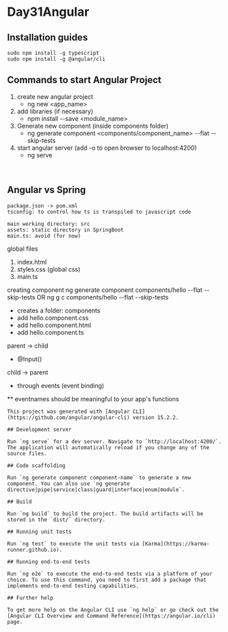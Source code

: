 # Day31Angular

## Installation guides
```
sudo npm install -g typescript
sudo npm install -g @angular/cli
```

## Commands to start Angular Project

1. create new angular project
    - ng new <app_name>
2. add libraries (if necessary)
    - npm install --save <module_name>
3. Generate new component (inside components folder)
    - ng generate component <components/component_name> --flat --skip-tests
4. start angular server (add -o to open browser to localhost:4200)
    - ng serve

<br>

## Angular vs Spring
```
package.json -> pom.xml
tsconfig: to control how ts is transpiled to javascript code

main working directory: src
assets: static directory in SpringBoot
main.ts: avoid (for now)
```

global files
1. index.html
2. styles.css (global css)
3. main.ts

creating component
ng generate component components/hello --flat --skip-tests OR ng g c components/hello --flat --skip-tests
- creates a folder: components
- add hello.component.css
- add hello.component.html
- add hello.component.ts


parent -> child
- @Input()

child -> parent
- through events (event binding)



** eventnames should be meaningful to your app's functions

```
This project was generated with [Angular CLI](https://github.com/angular/angular-cli) version 15.2.2.

## Development server

Run `ng serve` for a dev server. Navigate to `http://localhost:4200/`. The application will automatically reload if you change any of the source files.

## Code scaffolding

Run `ng generate component component-name` to generate a new component. You can also use `ng generate directive|pipe|service|class|guard|interface|enum|module`.

## Build

Run `ng build` to build the project. The build artifacts will be stored in the `dist/` directory.

## Running unit tests

Run `ng test` to execute the unit tests via [Karma](https://karma-runner.github.io).

## Running end-to-end tests

Run `ng e2e` to execute the end-to-end tests via a platform of your choice. To use this command, you need to first add a package that implements end-to-end testing capabilities.

## Further help

To get more help on the Angular CLI use `ng help` or go check out the [Angular CLI Overview and Command Reference](https://angular.io/cli) page.
```


